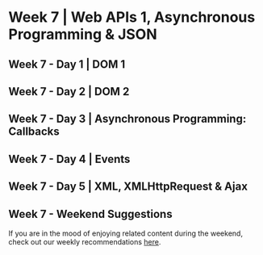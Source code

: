 # Week 7 | Web APIs 1, Asynchronous Programming & JSON

## Week 7 - Day 1 | DOM 1

## Week 7 - Day 2 | DOM 2

## Week 7 - Day 3 | Asynchronous Programming: Callbacks

## Week 7 - Day 4 | Events

## Week 7 - Day 5 | XML, XMLHttpRequest & Ajax

## Week 7 - Weekend Suggestions

If you are in the mood of enjoying related content during the weekend, check out our weekly recommendations [here](WEEKEND.md).